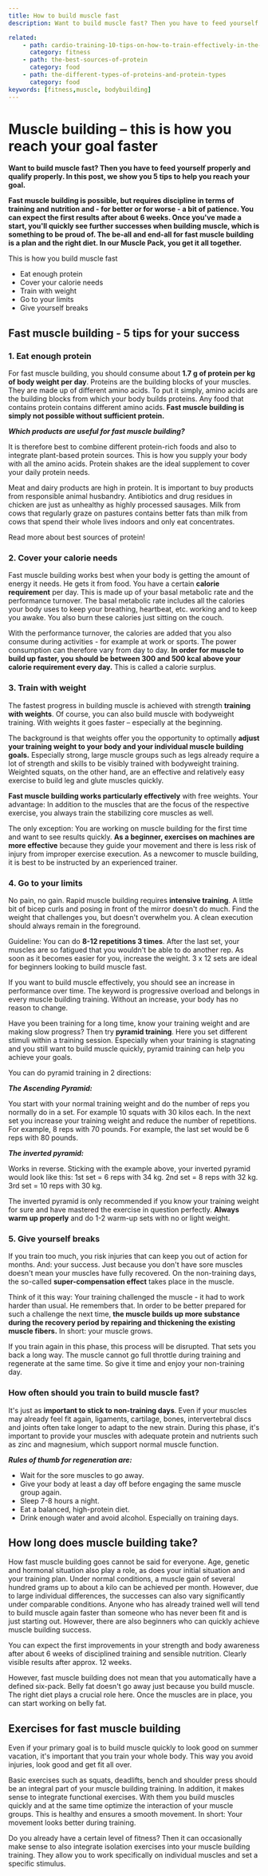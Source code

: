 ```yaml
---
title: How to build muscle fast
description: Want to build muscle fast? Then you have to feed yourself properly and qualify properly. In this post, we show you 5 tips to help you reach your goal.

related:
    - path: cardio-training-10-tips-on-how-to-train-effectively-in-the-studio
      category: fitness
    - path: the-best-sources-of-protein
      category: food
    - path: the-different-types-of-proteins-and-protein-types
      category: food
keywords: [fitness,muscle, bodybuilding]
---
```


# Muscle building – this is how you reach your goal faster

<keywords-vue :keywords="keywords"></keywords-vue>

**Want to build muscle fast? Then you have to feed yourself properly and qualify properly. In this post, we show you 5 tips to help you reach your goal.** 

**Fast muscle building is possible, but requires discipline in terms of training and nutrition and - for better or for worse - a bit of patience. You can expect the first results after about 6 weeks. Once you've made a start, you'll quickly see further successes when building muscle, which is something to be proud of. The be-all and end-all for fast muscle building is a plan and the right diet. In our Muscle Pack, you get it all together.**



This is how you build muscle fast

- Eat enough protein
- Cover your calorie needs
- Train with weight
- Go to your limits
- Give yourself breaks

## Fast muscle building - 5 tips for your success

### 1. Eat enough protein



For fast muscle building, you should consume about **1.7 g of protein per kg of body weight per day**. Proteins are the building blocks of your muscles. They are made up of different amino acids. To put it simply, amino acids are the building blocks from which your body builds proteins. Any food that contains protein contains different amino acids. **Fast muscle building is simply not possible without sufficient protein.**

***Which products are useful for fast muscle building?***

It is therefore best to combine different protein-rich foods and also to integrate plant-based protein sources. This is how you supply your body with all the amino acids. Protein shakes are the ideal supplement to cover your daily protein needs.

Meat and dairy products are high in protein. It is important to buy products from responsible animal husbandry. Antibiotics and drug residues in chicken are just as unhealthy as highly processed sausages. Milk from cows that regularly graze on pastures contains better fats than milk from cows that spend their whole lives indoors and only eat concentrates.

Read more about <nuxt-link to="/food/the-best-sources-of-protein">best sources of protein!</nuxt-link>

### 2. Cover your calorie needs

Fast muscle building works best when your body is getting the amount of energy it needs. He gets it from food. You have a certain **calorie requirement** per day. This is made up of your basal metabolic rate and the performance turnover. The basal metabolic rate includes all the calories your body uses to keep your breathing, heartbeat, etc. working and to keep you awake. You also burn these calories just sitting on the couch.

With the performance turnover, the calories are added that you also consume during activities - for example at work or sports. The power consumption can therefore vary from day to day. **In order for muscle to build up faster, you should be between 300 and 500 kcal above your calorie requirement every day.** This is called a calorie surplus.

### 3. Train with weight

The fastest progress in building muscle is achieved with strength **training with weights**. Of course, you can also build muscle with bodyweight training. With weights it goes faster – especially at the beginning.

The background is that weights offer you the opportunity to optimally **adjust your training weight to your body and your individual muscle building goals.** Especially strong, large muscle groups such as legs already require a lot of strength and skills to be visibly trained with bodyweight training. Weighted squats, on the other hand, are an effective and relatively easy exercise to build leg and glute muscles quickly.

**Fast muscle building works particularly effectively** with free weights. Your advantage: In addition to the muscles that are the focus of the respective exercise, you always train the stabilizing core muscles as well.

The only exception: You are working on muscle building for the first time and want to see results quickly. **As a beginner, exercises on machines are more effective** because they guide your movement and there is less risk of injury from improper exercise execution. As a newcomer to muscle building, it is best to be instructed by an experienced trainer.

### 4. Go to your limits

No pain, no gain. Rapid muscle building requires **intensive training**. A little bit of bicep curls and posing in front of the mirror doesn't do much. Find the weight that challenges you, but doesn't overwhelm you. A clean execution should always remain in the foreground.

Guideline: You can do **8-12 repetitions 3 times**. After the last set, your muscles are so fatigued that you wouldn't be able to do another rep. As soon as it becomes easier for you, increase the weight. 3 x 12 sets are ideal for beginners looking to build muscle fast.

If you want to build muscle effectively, you should see an increase in performance over time. The keyword is progressive overload and belongs in every muscle building training. Without an increase, your body has no reason to change.

Have you been training for a long time, know your training weight and are making slow progress? Then try **pyramid training**. Here you set different stimuli within a training session. Especially when your training is stagnating and you still want to build muscle quickly, pyramid training can help you achieve your goals.

You can do pyramid training in 2 directions:

***The Ascending Pyramid:***

You start with your normal training weight and do the number of reps you normally do in a set. For example 10 squats with 30 kilos each. In the next set you increase your training weight and reduce the number of repetitions. For example, 8 reps with 70 pounds. For example, the last set would be 6 reps with 80 pounds.

***The inverted pyramid:***

Works in reverse. Sticking with the example above, your inverted pyramid would look like this: 1st set = 6 reps with 34 kg. 2nd set = 8 reps with 32 kg. 3rd set = 10 reps with 30 kg.

The inverted pyramid is only recommended if you know your training weight for sure and have mastered the exercise in question perfectly. **Always warm up properly** and do 1-2 warm-up sets with no or light weight.

### 5. Give yourself breaks

If you train too much, you risk injuries that can keep you out of action for months. And: your success. Just because you don't have sore muscles doesn't mean your muscles have fully recovered. On the non-training days, the so-called **super-compensation effect** takes place in the muscle.

Think of it this way: Your training challenged the muscle - it had to work harder than usual. He remembers that. In order to be better prepared for such a challenge the next time, **the muscle builds up more substance during the recovery period by repairing and thickening the existing muscle fibers.** In short: your muscle grows.

If you train again in this phase, this process will be disrupted. That sets you back a long way. The muscle cannot go full throttle during training and regenerate at the same time. So give it time and enjoy your non-training day.

### How often should you train to build muscle fast?

It's just as **important to stick to non-training days**. Even if your muscles may already feel fit again, ligaments, cartilage, bones, intervertebral discs and joints often take longer to adapt to the new strain. During this phase, it's important to provide your muscles with adequate protein and nutrients such as zinc and magnesium, which support normal muscle function.

***Rules of thumb for regeneration are:***

- Wait for the sore muscles to go away.
- Give your body at least a day off before engaging the same muscle group again.
- Sleep 7-8 hours a night.
- Eat a balanced, high-protein diet.
- Drink enough water and avoid alcohol. Especially on training days.

## How long does muscle building take?

How fast muscle building goes cannot be said for everyone. Age, genetic and hormonal situation also play a role, as does your initial situation and your training plan. Under normal conditions, a muscle gain of several hundred grams up to about a kilo can be achieved per month. However, due to large individual differences, the successes can also vary significantly under comparable conditions. Anyone who has already trained well will tend to build muscle again faster than someone who has never been fit and is just starting out. However, there are also beginners who can quickly achieve muscle building success.

You can expect the first improvements in your strength and body awareness after about 6 weeks of disciplined training and sensible nutrition. Clearly visible results after approx. 12 weeks.

However, fast muscle building does not mean that you automatically have a defined six-pack. Belly fat doesn't go away just because you build muscle. The right diet plays a crucial role here. Once the muscles are in place, you can start working on belly fat.

## Exercises for fast muscle building

Even if your primary goal is to build muscle quickly to look good on summer vacation, it's important that you train your whole body. This way you avoid injuries, look good and get fit all over.

Basic exercises such as squats, deadlifts, bench and shoulder press should be an integral part of your muscle building training. In addition, it makes sense to integrate functional exercises. With them you build muscles quickly and at the same time optimize the interaction of your muscle groups. This is healthy and ensures a smooth movement. In short: Your movement looks better during training.

Do you already have a certain level of fitness? Then it can occasionally make sense to also integrate isolation exercises into your muscle building training. They allow you to work specifically on individual muscles and set a specific stimulus.
